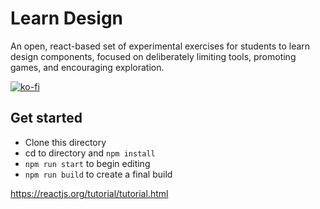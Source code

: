# Learn Design

An open, react-based set of experimental exercises for students to learn design components, focused on deliberately limiting tools, promoting games, and encouraging exploration.

[![ko-fi](https://www.ko-fi.com/img/githubbutton_sm.svg)](https://ko-fi.com/Q5Q21MJMR)

## Get started

- Clone this directory
- cd to directory and `npm install`
- `npm run start` to begin editing
- `npm run build` to create a final build

https://reactjs.org/tutorial/tutorial.html